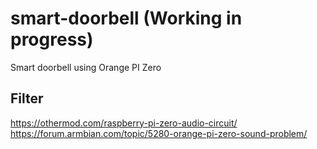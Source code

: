 # smart-doorbell (Working in progress)
Smart doorbell using Orange PI Zero


## Filter 
https://othermod.com/raspberry-pi-zero-audio-circuit/
https://forum.armbian.com/topic/5280-orange-pi-zero-sound-problem/